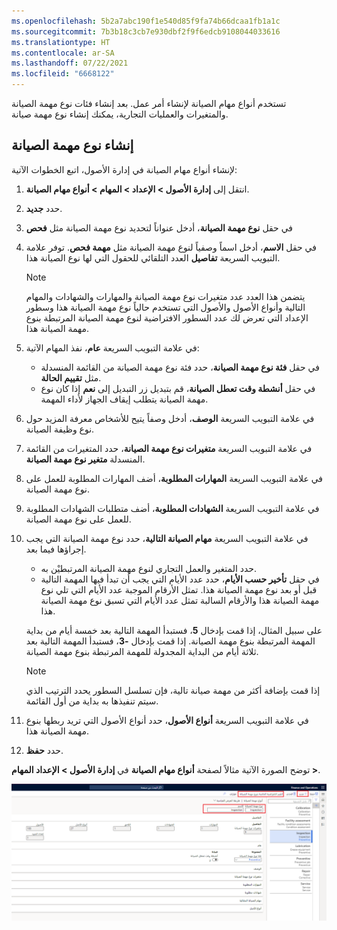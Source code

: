 ```yaml
---
ms.openlocfilehash: 5b2a7abc190f1e540d85f9fa74b66dcaa1fb1a1c
ms.sourcegitcommit: 7b3b18c3cb7e930dbf2f9f6edcb9108044033616
ms.translationtype: HT
ms.contentlocale: ar-SA
ms.lasthandoff: 07/22/2021
ms.locfileid: "6668122"
---
```

تستخدم أنواع مهام الصيانة لإنشاء أمر عمل. بعد إنشاء فئات نوع مهمة الصيانة والمتغيرات والعمليات التجارية، يمكنك إنشاء نوع مهمة صيانة.

## <a name="create-a-maintenance-job-type"></a>إنشاء نوع مهمة الصيانة

لإنشاء أنواع مهام الصيانة في إدارة الأصول، اتبع الخطوات الآتية:

1.  انتقل إلى **إدارة الأصول > الإعداد > المهام > أنواع مهام الصيانة**.
2.  حدد **جديد‎**.
3.  في حقل **نوع مهمة الصيانة**، أدخل عنواناً لتحديد نوع مهمة الصيانة مثل **فحص**
4.  في حقل **الاسم**، أدخل اسماً وصفياً لنوع مهمة الصيانة مثل **مهمة فحص**.
توفر علامة التبويب السريعة **تفاصيل** العدد التلقائي للحقول التي لها نوع الصيانة هذا. 
    > [!NOTE]
    > يتضمن هذا العدد عدد متغيرات نوع مهمة الصيانة والمهارات والشهادات والمهام التالية وأنواع الأصول والأصول التي تستخدم حالياً نوع مهمة الصيانة هذا وسطور الإعداد التي تعرض لك عدد السطور الافتراضية لنوع مهمة الصيانة المرتبطة بنوع مهمة الصيانة هذا. 
5.  في علامة التبويب السريعة **عام**، نفذ المهام الآتية:
    - في حقل **فئة نوع مهمة الصيانة**، حدد فئة نوع مهمة الصيانة من القائمة المنسدلة مثل **تقييم الحالة**.
    - في حقل **أنشطة وقت تعطل الصيانة**، قم بتبديل زر التبديل إلى **نعم** إذا كان نوع مهمة الصيانة يتطلب إيقاف الجهاز لأداء المهمة.
6.  في علامة التبويب السريعة **الوصف**، أدخل وصفاً يتيح للأشخاص معرفة المزيد حول نوع وظيفة الصيانة.
7.  في علامة التبويب السريعة **متغيرات نوع مهمة الصيانة**، حدد المتغيرات من القائمة المنسدلة **متغير نوع مهمة الصيانة**.
8.  في علامة التبويب السريعة **المهارات المطلوبة**، أضف المهارات المطلوبة للعمل على نوع مهمة الصيانة.
9.  في علامة التبويب السريعة **الشهادات المطلوبة**، أضف متطلبات الشهادات المطلوبة للعمل على نوع مهمة الصيانة.
10. في علامة التبويب السريعة **مهام الصيانة التالية**، حدد نوع مهمة الصيانة التي يجب إجراؤها فيما بعد. 
    - حدد المتغير والعمل التجاري لنوع مهمة الصيانة المرتبطيْن به. 
    - في حقل **تأخير حسب الأيام**، حدد عدد الأيام التي يجب أن تبدأ فيها المهمة التالية قبل أو بعد نوع مهمة الصيانة هذا. تمثل الأرقام الموجبة عدد الأيام التي تلي نوع مهمة الصيانة هذا والأرقام السالبة تمثل عدد الأيام التي تسبق نوع مهمة الصيانة هذا. 

    على سبيل المثال، إذا قمت بإدخال **5**، فستبدأ المهمة التالية بعد خمسة أيام من بداية المهمة المرتبطة بنوع مهمة الصيانة. إذا قمت بإدخال **-3**، فستبدأ المهمة التالية بعد ثلاثة أيام من البداية المجدولة للمهمة المرتبطة بنوع مهمة الصيانة. 

    > [!NOTE]
    > إذا قمت بإضافة أكثر من مهمة صيانة تالية، فإن تسلسل السطور يحدد الترتيب الذي سيتم تنفيذها به بداية من أول القائمة.
11. في علامة التبويب السريعة **أنواع الأصول**، حدد أنواع الأصول التي تريد ربطها بنوع مهمة الصيانة هذا.
12. حدد **حفظ**.

توضح الصورة الآتية مثالاً لصفحة **أنواع مهام الصيانة** في **إدارة الأصول > الإعداد المهام >**.

[![لقطة شاشة لصفحة "أنواع مهام الصيانة".](../media/maintenance-job-types-1-ss.png)](../media/maintenance-job-types-1-ss.png#lightbox)
 
